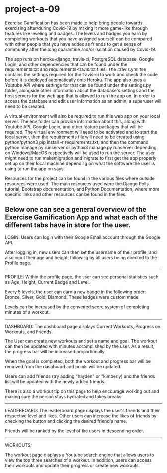 # project-a-09

Exercise Gamification has been made to help bring people towards exercising after/during Covid-19 by making it more game-like through features like leveling and badges. The levels and badges you earn by completing workouts that you have assigned yourself can be compared with other people that you have added as friends to get a sense of community after the long quarantine and/or isolation caused by Covid-19.

The app runs on heroku-django, travis-ci, PostgreSQL database, Google Login, and other dependencies that can be found under the requirements.txt and requirements-travis.txt files. The .travis.yml file contains the settings required for the travis-ci to work and check the code before it is deployed automatically onto Heroku. The app also uses a Youtube API where settings for that can be found under the settings.py folder, alongside other information about the database's settings and the host servers for the web app that is allowed to run the app on. In order to access the database and edit user information as an admin, a superuser will need to be created. 

A virtual environment will also be required to run this web app on your local server. The env folder can provide information about this, along with Youtube API, Google Login, and other feature packages that will be required. The virtual environment will need to be activated and to start the local server, then the requirements file will need to be created using python/python3 pip install -r requirements.txt, and then the command python manage.py runserver or python3 manage.py runserver depending on Windows/MacOS respectively will be used to run the server. The user might need to run makemigration and migrate to first get the app properly set up on their local machine depending on what the software the user is using to run the app on says.

Resources for the project can be found in the various files where outside resources were used. The main resources used were the Django Polls tutorial, Bootstrap documentation, and Python Documentation, where more specific links and other resources can be found in the files.

Below one can see a general overview of the Exercise Gamification App and what each of the different tabs have in store for the user.
---------------------------------------------------------------------

LOGIN:
Users can login with their Google Email account through the Google API.

After logging in, new users can then set the username of their profile, and
also input their age and height, following by all users being directed to the 
Profile page.

---------------------------------------------------------------------

PROFILE:
Within the profile page, the user can see personal statistics such
as Age, Height, Current Badge and Level. 

Every 5 levels, the user can earn a new badge in the following order: 
Bronze, Silver, Gold, Diamond. These badges were custom made!

Levels can be increased by the converted score system of completing 
minutes of a workout.

---------------------------------------------------------------------

DASHBOARD:
The dashboard page displays Current Workouts, Progress on Workouts,
and Friends.

The User can create new workouts and set a name and goal. The workout
can then be updated with minutes accomplished by the user. As a result,
the progress bar will be increased proportionally.

When the goal is completed, both the workout and progress bar will be 
removed from the dashboard and points will be updated.

Users can add friends (try adding "hayden" or "kimberly) and the friends
list will be updated with the newly added friends.

There is also a workout tip on this page to help encourage working out
and making sure the person stays hydrated and takes breaks.

---------------------------------------------------------------------

LEADERBOARD:
The leaderboard page displays the user's friends and their respective 
level and likes. Other users can increase the likes of friends by 
checking the button and clicking the desired friend's name.

Friends will be ranked by the level of the users in descending order.

---------------------------------------------------------------------

WORKOUTS:

The workout page displays a Youtube search engine that allows users to
view the top three searches of a workout. In addition, users can access
their workouts and update their progress or create new workouts.
